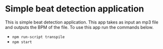 # Simple beat detection application

This is simple beat detection application. This app takes as input an mp3 file and outputs the BPM of the file. To use this app run the commands below.

* `npm run-script transpile`
* `npm start`